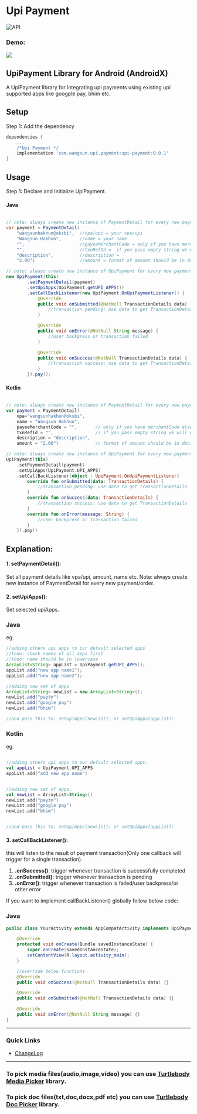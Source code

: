# Upi Payment


![API](https://img.shields.io/badge/API-16%2B-34bf49.svg)
<!--
[ ![Download](https://api.bintray.com/packages/greentoad/android-doc-picker/com.greentoad.turtlebody.docpicker/images/download.svg?version=latest) ](https://bintray.com/greentoad/android-doc-picker/com.greentoad.turtlebody.docpicker/1.0.1/link)
-->



### Demo:
![](/demo.gif)



## UpiPayment Library for Android (AndroidX)

A UpiPayment library for integrating upi payments using existing upi supported apps like googple pay, bhim etc.


## Setup
Step 1: Add the dependency

```gradle
dependencies {
    ...
    /*Upi Payment */
    implementation 'com.wangsun.upi.payment:upi-payment:0.0.1'
}
```

## Usage
Step 1: Declare and Initialize UpiPayment.

#### Java
```java

// note: always create new instance of PaymentDetail for every new payment/order
var payment = PaymentDetail(
    "wangsunhakhun@oksbi",  //vpa/upi = your vpa/upi
    "Wangsun Hakhun",       //name = your name
    "",                     //payeeMerchantCode = only if you have merchantCode else pass empty string
    "",                     //txnRefId =  if you pass empty string we will generate txnRefId for you
    "description",          //description =
    "2.00")                 //amount = format of amount should be in decimal format x.x (eg 530.00)

// note: always create new instance of UpiPayment for every new payment/order
new UpiPayment(this)
        .setPaymentDetail(payment)
        .setUpiApps(UpiPayment.getUPI_APPS())
        .setCallBackListener(new UpiPayment.OnUpiPaymentListener() {
            @Override
            public void onSubmitted(@NotNull TransactionDetails data) {
                //transaction pending: use data to get TransactionDetails
            }

            @Override
            public void onError(@NotNull String message) {
                //user backpress or transaction failed
            }

            @Override
            public void onSuccess(@NotNull TransactionDetails data) {
                //transaction success: use data to get TransactionDetails
            }
        }).pay();
```

#### Kotlin
```kotlin

// note: always create new instance of PaymentDetail for every new payment/order
var payment = PaymentDetail(
    vpa="wangsunhakhun@oksbi",
    name = "Wangsun Hakhun",
    payeeMerchantCode = "",       // only if you have merchantCode else pass empty string
    txnRefId = "",                // if you pass empty string we will generate txnRefId for you
    description = "description",
    amount = "2.00")              // format of amount should be in decimal format x.x (eg 530.00)

// note: always create new instance of UpiPayment for every new payment/order
UpiPayment(this)
    .setPaymentDetail(payment)
    .setUpiApps(UpiPayment.UPI_APPS)
    .setCallBackListener(object : UpiPayment.OnUpiPaymentListener{
        override fun onSubmitted(data: TransactionDetails) {
            //transaction pending: use data to get TransactionDetails
        }
        override fun onSuccess(data: TransactionDetails) {
            //transaction success: use data to get TransactionDetails
        }
        override fun onError(message: String) {
            //user backpress or transaction failed
        }
    }).pay()
```

## Explanation:

#### 1. setPaymentDetail():
Set all payment details like vpa/upi, amount, name etc.
Note: always create new instance of PaymentDetail for every new payment/order.

#### 2. setUpiApps():
Set selected upiApps.

### Java
eg.
```java
//adding others upi apps to our default selected apps
//todo: check names of all apps first
//todo: name should be in lowercase
ArrayList<String> appList = UpiPayment.getUPI_APPS();
appList.add("new app name1");
appList.add("new app name2");

//adding new set of apps
ArrayList<String> newList = new ArrayList<String>();
newList.add("paytm")
newList.add("google pay")
newList.add("bhim")

//and pass this to: setUpiApps(newList): or setUpiApps(appList):

```

### Kotlin
eg.
```kotlin

//adding others upi apps to our default selected apps.
val appList = UpiPayment.UPI_APPS
appList.add("add new app name")


//adding new set of apps.
val newList = ArrayList<String>()
newList.add("paytm")
newList.add("google pay")
newList.add("bhim")


//and pass this to: setUpiApps(newList): or setUpiApps(appList):
```

#### 3. setCallBackListener():
this will listen to the result of payment transaction(Only one callback will trigger for a single transaction).
1. **.onSuccess()**: trigger whenever transaction is successfully completed
2. **.onSubmitted()**: trigger whenever transaction is pending
3. **.onError()**: trigger whenever transaction is failed/user backpress/or other error

If you want to implement callBackListener() globally follow below code:

### Java
```java
public class YourActivity extends AppCompatActivity implements UpiPayment.OnUpiPaymentListener {

    @Override
    protected void onCreate(Bundle savedInstanceState) {
        super.onCreate(savedInstanceState);
        setContentView(R.layout.activity_main);
    }

    //override below functions
    @Override
    public void onSuccess(@NotNull TransactionDetails data) {}

    @Override
    public void onSubmitted(@NotNull TransactionDetails data) {}

    @Override
    public void onError(@NotNull String message) {}
}

```

---


### Quick Links

*  [ChangeLog](/CHANGELOG.md)

---

### To pick media files(audio,image,video) you can use [Turtlebody Media Picker](https://github.com/Turtlebody/android-media-picker) library.


### To pick doc files(txt,doc,docx,pdf etc) you can use [Turtlebody Doc Picker](https://github.com/Turtlebody/android-doc-picker) library.





